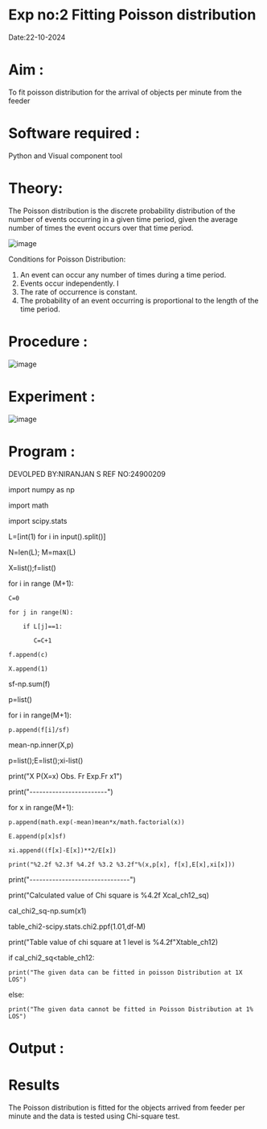 # Exp no:2 Fitting Poisson  distribution
Date:22-10-2024
# Aim : 

To fit poisson distribution for the arrival of objects per minute from the feeder

# Software required :  

Python and Visual component tool

# Theory:

The Poisson distribution is the discrete probability distribution of the number of events occurring in a given time period, given the average number of times the event occurs over that time period.

![image](https://user-images.githubusercontent.com/104613195/166248326-fd042076-8b0b-40c4-8b11-1d8e8fcb74db.png)

 Conditions for Poisson Distribution:

1. An event can occur any number of times during a time period.
2. Events occur independently. I
3. The rate of occurrence is constant.
4. The probability of an event occurring is proportional to the length of the time period. 
 
# Procedure :

![image](https://user-images.githubusercontent.com/104613195/166251988-d0c53205-6080-4f7b-ae4c-398178586637.png)

# Experiment :

![image](https://user-images.githubusercontent.com/103921593/230282876-f4a5afbf-cac1-4648-a1b0-c78840638a8e.png)

# Program :
DEVOLPED BY:NIRANJAN S
REF NO:24900209


import numpy as np

import math

import scipy.stats

L=[int(1) for i in input().split()]

N=len(L); M=max(L)

X=list();f=list()

for i in range (M+1):

    C=0

    for j in range(N):

        if L[j]==1:

           C=C+1

    f.append(c)

    X.append(1)

sf-np.sum(f)

p=list()

for i in range(M+1):

    p.append(f[i]/sf)

mean-np.inner(X,p)

p=list();E=list();xi-list()

print("X P(X=x) Obs. Fr Exp.Fr x1")

print("------------------------")

for x in range(M+1):

    p.append(math.exp(-mean)mean*x/math.factorial(x))

    E.append(p[x]sf)

    xi.append((f[x]-E[x])**2/E[x])

    print("%2.2f %2.3f %4.2f %3.2 %3.2f"%(x,p[x], f[x],E[x],xi[x]))
print("-------------------------------")

print("Calculated value of Chi square is %4.2f Xcal_ch12_sq)

cal_chi2_sq-np.sum(x1)

table_chi2-scipy.stats.chi2.ppf(1.01,df-M)

print("Table value of chi square at 1 level is %4.2f"Xtable_ch12)

if cal_chi2_sq<table_ch12:

    print("The given data can be fitted in poisson Distribution at 1X LOS")

else:

    print("The given data cannot be fitted in Poisson Distribution at 1% LOS")
 

# Output : 



# Results

The Poisson distribution is fitted for the objects arrived from feeder per minute and the data is tested using Chi-square test. 
 
